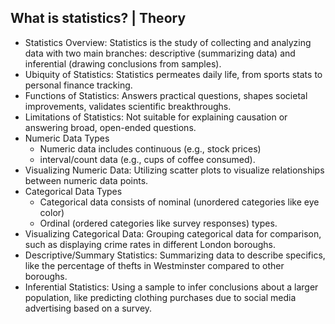 
## What is statistics? | Theory
- Statistics Overview: Statistics is the study of collecting and analyzing data with two main branches: descriptive (summarizing data) and inferential (drawing conclusions from samples).
- Ubiquity of Statistics: Statistics permeates daily life, from sports stats to personal finance tracking.
- Functions of Statistics: Answers practical questions, shapes societal improvements, validates scientific breakthroughs.
- Limitations of Statistics: Not suitable for explaining causation or answering broad, open-ended questions.
- Numeric Data Types
  - Numeric data includes continuous (e.g., stock prices)
  - interval/count data (e.g., cups of coffee consumed).
- Visualizing Numeric Data: Utilizing scatter plots to visualize relationships between numeric data points.
- Categorical Data Types
  - Categorical data consists of nominal (unordered categories like eye color)
  - Ordinal (ordered categories like survey responses) types.
- Visualizing Categorical Data: Grouping categorical data for comparison, such as displaying crime rates in different London boroughs.
- Descriptive/Summary Statistics: Summarizing data to describe specifics, like the percentage of thefts in Westminster compared to other boroughs.
- Inferential Statistics: Using a sample to infer conclusions about a larger population, like predicting clothing purchases due to social media advertising based on a survey.

